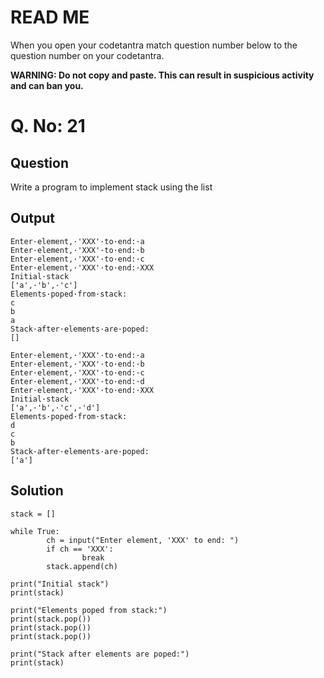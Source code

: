 # READ ME
When you open your codetantra match question number below to the question number on your codetantra.

**WARNING: Do not copy and paste. This can result in suspicious activity and can ban you.**

# Q. No: 21

## Question
Write a program to implement stack using the list

## Output
```
Enter·element,·'XXX'·to·end:·a
Enter·element,·'XXX'·to·end:·b
Enter·element,·'XXX'·to·end:·c
Enter·element,·'XXX'·to·end:·XXX
Initial·stack
['a',·'b',·'c']
Elements·poped·from·stack:
c
b
a
Stack·after·elements·are·poped:
[]
```
```
Enter·element,·'XXX'·to·end:·a
Enter·element,·'XXX'·to·end:·b
Enter·element,·'XXX'·to·end:·c
Enter·element,·'XXX'·to·end:·d
Enter·element,·'XXX'·to·end:·XXX
Initial·stack
['a',·'b',·'c',·'d']
Elements·poped·from·stack:
d
c
b
Stack·after·elements·are·poped:
['a']
```

## Solution
```
stack = []

while True:
        ch = input("Enter element, 'XXX' to end: ")
        if ch == 'XXX':
                break
        stack.append(ch)

print("Initial stack")
print(stack)

print("Elements poped from stack:")
print(stack.pop())
print(stack.pop())
print(stack.pop())

print("Stack after elements are poped:")
print(stack)
```